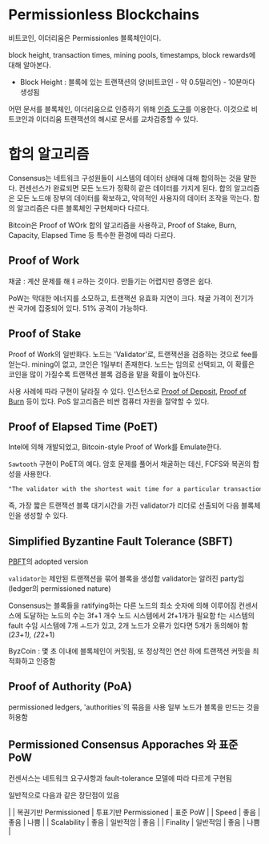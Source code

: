 # Permissionless Blockchains

비트코인, 이더리움은 Permissionles 블록체인이다.

block height, transaction times, mining pools, timestamps, block rewards에 대해 알아본다.

* Block Height : 블록에 있는 트랜잭션의 양(비트코인 - 약 0.5밀리언) - 10분마다 생성됨

어떤 문서를 블록체인, 이더리움으로 인증하기 위해 [인증 도구](stamp.io)를 이용한다.
이것으로 비트코인과 이더리움 트랜잭션의 해시로 문서를 교차검증할 수 있다.

# 합의 알고리즘

Consensus는 네트워크 구성원들이 시스템의 데이터 상태에 대해 합의하는 것을 말한다.
컨센선스가 완료되면 모든 노드가 정확히 같은 데이터를 가지게 된다.
합의 알고리즘은 모든 노드애 장부의 데이터를 확보하고, 악의적인 사용자의 데이터 조작을 막는다.
합의 알고리즘은 다른 블록체인 구현체마다 다르다.

Bitcoin은 Proof of WOrk 합의 알고리즘을 사용하고, Proof of Stake, Burn, Capacity, Elapsed Time 등 특수한 환경에 따라 다르다.

## Proof of Work

채굴 : 계산 문제를 해ㅕㄹ하는 것이다. 만들기는 어렵지만 증명은 쉽다.

[](https://www.kudelskisecurity.com/sites/default/files/files/kudelski_Security_blockchain_20161213.pdf)

PoW는 막대한 에너지를 소모하고, 트랜잭션 유효화 지연이 크다.
채굴 가격이 전기가 싼 국가에 집중되어 있다.
51% 공격이 가능하다.

## Proof of Stake

Proof of Work의 일반화다.
노드는 'Validator'로, 트랜잭션을 검증하는 것으로 fee를 얻는다.
mining이 없고, 코인은 1일부터 존재한다.
노드는 임의로 선택되고, 이 확률은 코인을 많이 가질수록 트랜잭션 블록 검증을 맡을 확률이 높아진다.

사용 사례에 따라 구현이 달라질 수 있다. 인스턴스로 [Proof of Deposit](https://www.linkedin.com/pulse/blockchain-consensus-algorithm-proof-of-work-satyakam-chakravarty/), [Proof of Burn](https://en.bitcoin.it/wiki/Proof_of_burn) 등이 있다.
PoS 알고리즘은 비싼 컴퓨터 자원을 절약할 수 있다.

## Proof of Elapsed Time (PoET)

Intel에 의해 개발되었고, Bitcoin-style Proof of Work를 Emulate한다.

`Sawtooth` 구현이 PoET의 예다.
암호 문제를 풀어서 채굴하는 데신, FCFS와 복권의 합성을 사용한다.

```txt
"The validator with the shortest wait time for a particular transaction block is elected the leader."
```

즉, 가장 짧은 트랜잭션 블록 대기시간을 가진 validator가 리더로 선출되어 다음 블록체인을 생성할 수 있다.

## Simplified Byzantine Fault Tolerance (SBFT)

[PBFT](https://blog.acolyer.org/2015/05/18/practical-byzantine-fault-tolerance/)의 adopted version

`validator`는 제안된 트랜잭션을 묶어 블록을 생성함
validator는 알려진 party임(ledger의 permissioned nature)

Consensus는 블록들을 ratifying하는 다른 노드의 최소 숫자에 의해 이루어짐
컨센서스에 도달하는 노드의 수는 3f+1 개수 노드 시스템에서 2f+1개가 필요함
f는 시스템의 fault 수임
시스템에 7개 ㅗ드가 있고, 2개 노드가 오류가 있다면 5개가 동의해야 함 (2*3+1), (2*2+1)

ByzCoin : 몇 초 이내에 블록체인이 커밋됨, 또 정상적인 연산 하에 트랜잭션 커밋을 최적화하고 인증함

## Proof of Authority (PoA)

permissioned ledgers, 'authorities`의 묶음을 사용
일부 노드가 블록을 만드는 것을 허용함

## Permissioned Consensus Apporaches 와 표준 PoW

컨센서스는 네트워크 요구사항과 fault-tolerance 모델에 따라 다르게 구현됨

일반적으로 다음과 같은 장단점이 있음

|       | 복권기반 Permissioned | 투표기반 Permissioned | 표준 PoW |
| Speed | 좋음    | 좋음 | 나쁨 |
| Scalability | 좋음 | 일반적암 | 좋음 |
| Finality | 일반적임 | 좋음 | 나쁨 |


